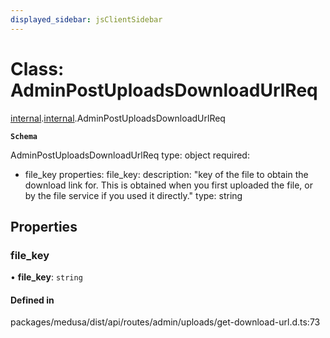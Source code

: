 ```yaml
---
displayed_sidebar: jsClientSidebar
---
```


# Class: AdminPostUploadsDownloadUrlReq

[internal](../modules/internal-8.md).[internal](../modules/internal-8.internal.md).AdminPostUploadsDownloadUrlReq

**`Schema`**

AdminPostUploadsDownloadUrlReq
type: object
required:
  - file_key
properties:
  file_key:
    description: "key of the file to obtain the download link for. This is obtained when you first uploaded the file, or by the file service if you used it directly."
    type: string

## Properties

### file\_key

• **file\_key**: `string`

#### Defined in

packages/medusa/dist/api/routes/admin/uploads/get-download-url.d.ts:73
